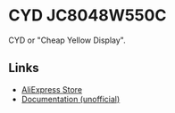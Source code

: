 # CYD JC8048W550C

CYD or "Cheap Yellow Display". 

## Links

- [AliExpress Store](https://www.aliexpress.com/item/1005006715794302.html)
- [Documentation (unofficial)](https://github.com/Shadowtrance/jc8048w550c)


